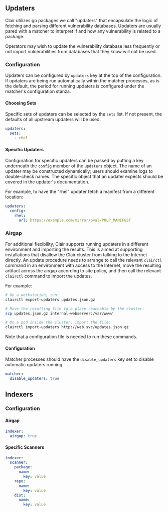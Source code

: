 ## Updaters

Clair utilizes go packages we call "updaters" that encapsulate the logic of
fetching and parsing different vulnerability databases. Updaters are usually
pared with a matcher to interpret if and how any vulnerability is related to a
package.

Operators may wish to update the vulnerability database less frequently or not
import vulnerabilities from databases that they know will not be used.

### Configuration

Updaters can be configured by `updaters` key at the top of the configuration. If
updaters are being run automatically within the matcher processes, as is the
default, the period for running updaters is configured under the matcher's
configuration stanza.

#### Choosing Sets

Specific sets of updaters can be selected by the `sets` list. If not present,
the defaults of all upstream updaters will be used.

```yaml
updaters:
  sets:
    - rhel
```

#### Specific Updaters

Configuration for specific updaters can be passed by putting a key underneath
the `config` member of the `updaters` object. The name of an updater may be
constructed dynamically; users should examine logs to double-check names.
The specific object that an updater expects should be covered in the updater's
documentation.

For example, to have the "rhel" updater fetch a manifest from a different
location:

```yaml
updaters:
  config:
    rhel:
      url: https://example.com/mirror/oval/PULP_MANIFEST
```

### Airgap

For additional flexibility, Clair supports running updaters in a different
environment and importing the results. This is aimed at supporting installations
that disallow the Clair cluster from talking to the Internet directly. An update
procedure needs to arrange to call the relevant `clairctl` command in an
environment with access to the Internet, move the resulting artifact across the
airgap according to site policy, and then call the relevant `clairctl` command
to import the updates.

For example:

```sh
# On a workstation, run:
clairctl export-updaters updates.json.gz
```

```sh
# Move the resulting file to a place reachable by the cluster:
scp updates.json.gz internal-webserver:/var/www/
```

```sh
# On a pod inside the cluster, import the file:
clairctl import-updaters http://web.svc/updates.json.gz
```

Note that a configuration file is needed to run these commands.

#### Configuration

Matcher processes should have the `disable_updaters` key set to disable
automatic updaters running.

```yaml
matcher:
  disable_updaters: true
```

## Indexers

### Configuration

#### Airgap

```yaml
indexer:
  airgap: true
```

#### Specific Scanners

```yaml
indexer:
  scanner:
    package:
      name:
        key: value
    repo:
      name:
        key: value
    dist:
      name:
        key: value
```


